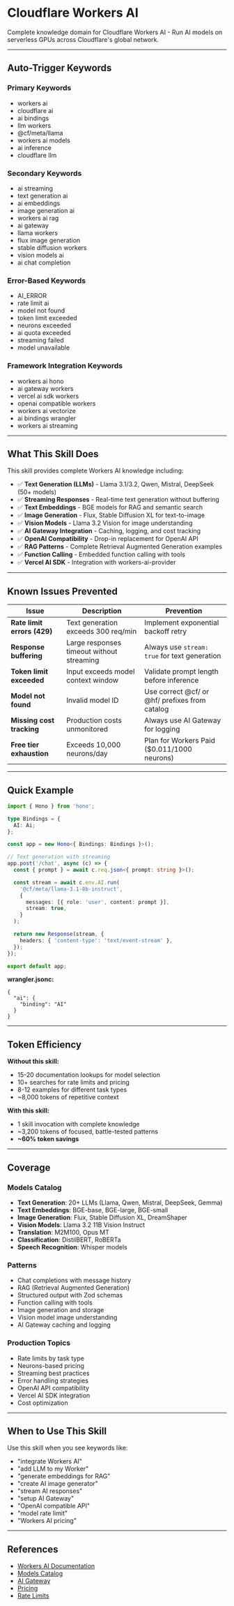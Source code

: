 # Cloudflare Workers AI

Complete knowledge domain for Cloudflare Workers AI - Run AI models on serverless GPUs across Cloudflare's global network.

---

## Auto-Trigger Keywords

### Primary Keywords
- workers ai
- cloudflare ai
- ai bindings
- llm workers
- @cf/meta/llama
- workers ai models
- ai inference
- cloudflare llm

### Secondary Keywords
- ai streaming
- text generation ai
- ai embeddings
- image generation ai
- workers ai rag
- ai gateway
- llama workers
- flux image generation
- stable diffusion workers
- vision models ai
- ai chat completion

### Error-Based Keywords
- AI_ERROR
- rate limit ai
- model not found
- token limit exceeded
- neurons exceeded
- ai quota exceeded
- streaming failed
- model unavailable

### Framework Integration Keywords
- workers ai hono
- ai gateway workers
- vercel ai sdk workers
- openai compatible workers
- workers ai vectorize
- ai bindings wrangler
- workers ai streaming

---

## What This Skill Does

This skill provides complete Workers AI knowledge including:

- ✅ **Text Generation (LLMs)** - Llama 3.1/3.2, Qwen, Mistral, DeepSeek (50+ models)
- ✅ **Streaming Responses** - Real-time text generation without buffering
- ✅ **Text Embeddings** - BGE models for RAG and semantic search
- ✅ **Image Generation** - Flux, Stable Diffusion XL for text-to-image
- ✅ **Vision Models** - Llama 3.2 Vision for image understanding
- ✅ **AI Gateway Integration** - Caching, logging, and cost tracking
- ✅ **OpenAI Compatibility** - Drop-in replacement for OpenAI API
- ✅ **RAG Patterns** - Complete Retrieval Augmented Generation examples
- ✅ **Function Calling** - Embedded function calling with tools
- ✅ **Vercel AI SDK** - Integration with workers-ai-provider

---

## Known Issues Prevented

| Issue | Description | Prevention |
|-------|-------------|------------|
| **Rate limit errors (429)** | Text generation exceeds 300 req/min | Implement exponential backoff retry |
| **Response buffering** | Large responses timeout without streaming | Always use `stream: true` for text generation |
| **Token limit exceeded** | Input exceeds model context window | Validate prompt length before inference |
| **Model not found** | Invalid model ID | Use correct @cf/ or @hf/ prefixes from catalog |
| **Missing cost tracking** | Production costs unmonitored | Always use AI Gateway for logging |
| **Free tier exhaustion** | Exceeds 10,000 neurons/day | Plan for Workers Paid ($0.011/1000 neurons) |

---

## Quick Example

```typescript
import { Hono } from 'hono';

type Bindings = {
  AI: Ai;
};

const app = new Hono<{ Bindings: Bindings }>();

// Text generation with streaming
app.post('/chat', async (c) => {
  const { prompt } = await c.req.json<{ prompt: string }>();

  const stream = await c.env.AI.run(
    '@cf/meta/llama-3.1-8b-instruct',
    {
      messages: [{ role: 'user', content: prompt }],
      stream: true,
    }
  );

  return new Response(stream, {
    headers: { 'content-type': 'text/event-stream' },
  });
});

export default app;
```

**wrangler.jsonc:**
```jsonc
{
  "ai": {
    "binding": "AI"
  }
}
```

---

## Token Efficiency

**Without this skill:**
- 15-20 documentation lookups for model selection
- 10+ searches for rate limits and pricing
- 8-12 examples for different task types
- ~8,000 tokens of repetitive context

**With this skill:**
- 1 skill invocation with complete knowledge
- ~3,200 tokens of focused, battle-tested patterns
- **~60% token savings**

---

## Coverage

### Models Catalog
- **Text Generation**: 20+ LLMs (Llama, Qwen, Mistral, DeepSeek, Gemma)
- **Text Embeddings**: BGE-base, BGE-large, BGE-small
- **Image Generation**: Flux, Stable Diffusion XL, DreamShaper
- **Vision Models**: Llama 3.2 11B Vision Instruct
- **Translation**: M2M100, Opus MT
- **Classification**: DistilBERT, RoBERTa
- **Speech Recognition**: Whisper models

### Patterns
- Chat completions with message history
- RAG (Retrieval Augmented Generation)
- Structured output with Zod schemas
- Function calling with tools
- Image generation and storage
- Vision model image understanding
- AI Gateway caching and logging

### Production Topics
- Rate limits by task type
- Neurons-based pricing
- Streaming best practices
- Error handling strategies
- OpenAI API compatibility
- Vercel AI SDK integration
- Cost optimization

---

## When to Use This Skill

Use this skill when you see keywords like:
- "integrate Workers AI"
- "add LLM to my Worker"
- "generate embeddings for RAG"
- "create AI image generator"
- "stream AI responses"
- "setup AI Gateway"
- "OpenAI compatible API"
- "model rate limit"
- "Workers AI pricing"

---

## References

- [Workers AI Documentation](https://developers.cloudflare.com/workers-ai/)
- [Models Catalog](https://developers.cloudflare.com/workers-ai/models/)
- [AI Gateway](https://developers.cloudflare.com/ai-gateway/)
- [Pricing](https://developers.cloudflare.com/workers-ai/platform/pricing/)
- [Rate Limits](https://developers.cloudflare.com/workers-ai/platform/limits/)
